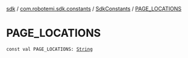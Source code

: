 [sdk](../../index.md) / [com.robotemi.sdk.constants](../index.md) / [SdkConstants](index.md) / [PAGE_LOCATIONS](./-p-a-g-e_-l-o-c-a-t-i-o-n-s.md)

# PAGE_LOCATIONS

`const val PAGE_LOCATIONS: `[`String`](https://kotlinlang.org/api/latest/jvm/stdlib/kotlin/-string/index.html)